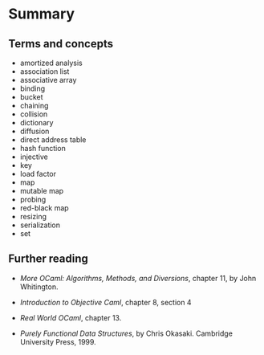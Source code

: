 # Summary

## Terms and concepts

* amortized analysis
* association list
* associative array
* binding
* bucket
* chaining
* collision
* dictionary
* diffusion
* direct address table
* hash function
* injective
* key
* load factor
* map
* mutable map
* probing
* red-black map
* resizing
* serialization
* set

## Further reading

* *More OCaml: Algorithms, Methods, and Diversions*, chapter 11, by
  John Whitington.

* *Introduction to Objective Caml*, chapter 8, section 4  

* *Real World OCaml*, chapter 13.

* *Purely Functional Data Structures*, by Chris Okasaki.  Cambridge
  University Press, 1999.
